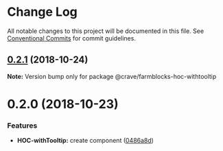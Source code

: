 # Change Log

All notable changes to this project will be documented in this file.
See [Conventional Commits](https://conventionalcommits.org) for commit guidelines.

<a name="0.2.1"></a>
## [0.2.1](https://github.com/CraveFood/farmblocks/compare/@crave/farmblocks-hoc-withtooltip@0.2.0...@crave/farmblocks-hoc-withtooltip@0.2.1) (2018-10-24)




**Note:** Version bump only for package @crave/farmblocks-hoc-withtooltip

<a name="0.2.0"></a>
# 0.2.0 (2018-10-23)


### Features

* **HOC-withTooltip:** create component ([0486a8d](https://github.com/CraveFood/farmblocks/commit/0486a8d))
